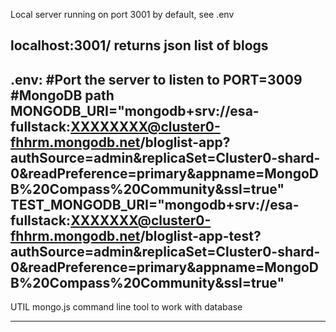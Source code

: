 Local server running on port 3001 by default, see .env

localhost:3001/ returns json list of blogs
-------------------------------------------------------------------------------------

.env:
#Port the server to listen to
PORT=3009
#MongoDB path 
MONGODB_URI="mongodb+srv://esa-fullstack:XXXXXXXX@cluster0-fhhrm.mongodb.net/bloglist-app?authSource=admin&replicaSet=Cluster0-shard-0&readPreference=primary&appname=MongoDB%20Compass%20Community&ssl=true"
TEST_MONGODB_URI="mongodb+srv://esa-fullstack:XXXXXXX@cluster0-fhhrm.mongodb.net/bloglist-app-test?authSource=admin&replicaSet=Cluster0-shard-0&readPreference=primary&appname=MongoDB%20Compass%20Community&ssl=true"
-------------------------------------------------------------------------------------
UTIL mongo.js
command line tool to work with database

-------------------------------------------------------------------------------------